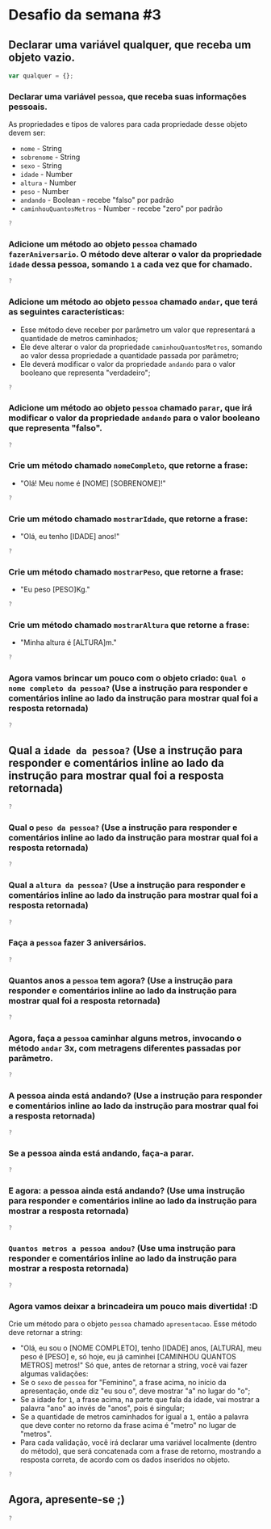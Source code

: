 # Desafio da semana #3

## Declarar uma variável qualquer, que receba um objeto vazio.
```js
var qualquer = {};
```

### Declarar uma variável `pessoa`, que receba suas informações pessoais.
As propriedades e tipos de valores para cada propriedade desse objeto devem ser:
- `nome` - String
- `sobrenome` - String
- `sexo` - String
- `idade` - Number
- `altura` - Number
- `peso` - Number
- `andando` - Boolean - recebe "falso" por padrão
- `caminhouQuantosMetros` - Number - recebe "zero" por padrão
```js
?
```

### Adicione um método ao objeto `pessoa` chamado `fazerAniversario`. O método deve alterar o valor da propriedade `idade` dessa pessoa, somando `1` a cada vez que for chamado.
```js
?
```

### Adicione um método ao objeto `pessoa` chamado `andar`, que terá as seguintes características:
- Esse método deve receber por parâmetro um valor que representará a quantidade
de metros caminhados;
- Ele deve alterar o valor da propriedade `caminhouQuantosMetros`, somando ao
valor dessa propriedade a quantidade passada por parâmetro;
- Ele deverá modificar o valor da propriedade `andando` para o valor
booleano que representa "verdadeiro";
```js
?
```

### Adicione um método ao objeto `pessoa` chamado `parar`, que irá modificar o valor da propriedade `andando` para o valor booleano que representa "falso".
```js
?
```

### Crie um método chamado `nomeCompleto`, que retorne a frase:
- "Olá! Meu nome é [NOME] [SOBRENOME]!"
```js
?
```

### Crie um método chamado `mostrarIdade`, que retorne a frase:
- "Olá, eu tenho [IDADE] anos!"
```js
?
```

### Crie um método chamado `mostrarPeso`, que retorne a frase:
- "Eu peso [PESO]Kg."
```js
?
```

### Crie um método chamado `mostrarAltura` que retorne a frase:
- "Minha altura é [ALTURA]m."
```js
?
```

### Agora vamos brincar um pouco com o objeto criado: `Qual o nome completo da pessoa?` (Use a instrução para responder e comentários inline ao lado da instrução para mostrar qual foi a resposta retornada)
```js
?
```

## Qual a `idade da pessoa?` (Use a instrução para responder e comentários inline ao lado da instrução para mostrar qual foi a resposta retornada)
```js
?
```

### Qual o `peso da pessoa?` (Use a instrução para responder e comentários inline ao lado da instrução para mostrar qual foi a resposta retornada)
```js
?
```

### Qual a `altura da pessoa?` (Use a instrução para responder e comentários inline ao lado da instrução para mostrar qual foi a resposta retornada)
```js
?
```

### Faça a `pessoa` fazer 3 aniversários.
```js
?
```

### Quantos anos a `pessoa` tem agora? (Use a instrução para responder e comentários inline ao lado da instrução para mostrar qual foi a resposta retornada)
```js
?
```

### Agora, faça a `pessoa` caminhar alguns metros, invocando o método `andar` 3x, com metragens diferentes passadas por parâmetro.
```js
?
```

### A pessoa ainda está andando? (Use a instrução para responder e comentários inline ao lado da instrução para mostrar qual foi a resposta retornada)
```js
?
```

### Se a pessoa ainda está andando, faça-a parar.
```js
?
```

### E agora: a pessoa ainda está andando? (Use uma instrução para responder e comentários inline ao lado da instrução para mostrar a resposta retornada)
```js
?
```

### `Quantos metros a pessoa andou?` (Use uma instrução para responder e comentários inline ao lado da instrução para mostrar a resposta retornada)
```js
?
```

### Agora vamos deixar a brincadeira um pouco mais divertida! :D
Crie um método para o objeto `pessoa` chamado `apresentacao`. Esse método deve
retornar a string:
- "Olá, eu sou o [NOME COMPLETO], tenho [IDADE] anos, [ALTURA], meu peso é [PESO] e, só hoje, eu já caminhei [CAMINHOU QUANTOS METROS] metros!"
Só que, antes de retornar a string, você vai fazer algumas validações:
- Se o `sexo` de `pessoa` for "Feminino", a frase acima, no início da
apresentação, onde diz "eu sou o", deve mostrar "a" no lugar do "o";
- Se a idade for `1`, a frase acima, na parte que fala da idade, vai mostrar a
palavra "ano" ao invés de "anos", pois é singular;
- Se a quantidade de metros caminhados for igual a `1`, então a palavra que
deve conter no retorno da frase acima é "metro" no lugar de "metros".
- Para cada validação, você irá declarar uma variável localmente (dentro do
método), que será concatenada com a frase de retorno, mostrando a resposta
correta, de acordo com os dados inseridos no objeto.
```js
?
```

## Agora, apresente-se ;)
```js
?
```